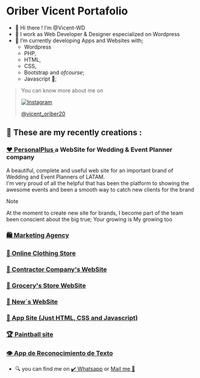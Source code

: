 # Oriber Vicent Portafolio

- 👋 Hi there !  I’m @Vicent-WD
- 🌃 I work as Web Developer & Designer especialized on Wordpress
- 🌱 I’m currently developing Apps and Websites with;
  - Wordpress 
  - PHP,
  - HTML,
  - CSS,
  - Bootstrap and _ofcourse_;
  - Javascript 🤩;
 
>You can know more about me on  <p><a href="https://www.instagram.com/vicent_oriber20" target="_blank"><img alt="Instagram" src="https://img.shields.io/badge/Instagram-%2312100E.svg?&style=for-the-badge&logo=Instagram&logoColor=white" /></a> </p>  [@vicent_oriber20](https://www.instagram.com/vicent_oriber20/) 

## 🦾 These are my recently creations :
  

### <a href="https://personalplus.com.ve" target="_blank" >❤️ PersonalPlus </a> a WebSite for Wedding & Event Planner company 

A beautiful, complete and useful web site for an important brand of Wedding and Event Planners of LATAM. <br>
I'm very proud of all the helpful that has been the platform to showing the awesome events and been a smooth way to catch new clients for the brand<br>

> [!NOTE]
> At the moment to create new site for brands, I become part of the team been conscient about the big true;
> Your growing is My growing too 
     
### <a href="https://vicent-wd.github.io/Agencia.github.io/" target="_blank">    🛍️ Marketing Agency</a> <br>
### <a href="https://vicent-wd.github.io/TiendaDeRopa.github.io/" target="_blank" >    🧥 Online Clothing Store</a> <br>
### <a href="https://vicent-wd.github.io/thehugecompany.github.io/" target="_blank" >    🚧 Contractor Company's WebSite</a> <br>
### <a href="https://vicent-wd.github.io/summermarket.github.io/" target="_blank" >    🥑 Grocery's Store WebSite</a> <br>
### <a href="https://vicent-wd.github.io/rush.github.io/" target="_blank" >    📰 New´s WebSite</a> <br>
### <a href="https://vicent-wd.github.io/QuickLandingPage.github.io/" target="_blank" >    📲 App Site (Just HTML, CSS and Javascript)</a> <br>
### <a href="https://vicent-wd.github.io/paintball.github.io/" target="_blank" >    🏆 Paintball site </a> <br>
### <a href="https://vicent-wd.github.io/ocr.github.io/" target="_blank" >    👁️ App de Reconocimiento de Texto  </a> <br>


    
  
- 🔍 you can find me on
   	<a href="https://wa.me/+584147894210" target="_blank">✔️ Whatsapp</a> or <a href="mailto:olivervicent.wd@gmail.com" target="_blank">Mail me 📩</a>   

